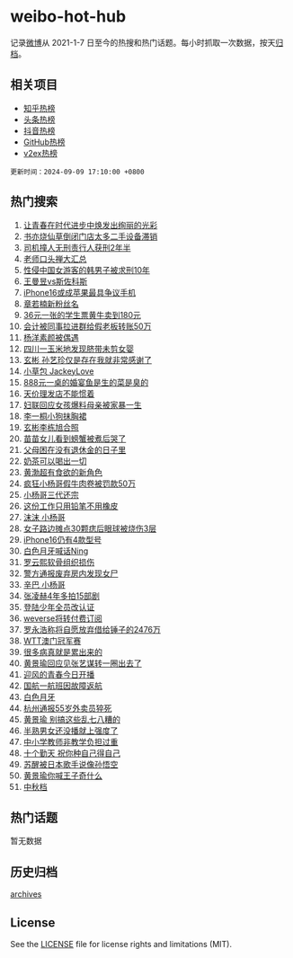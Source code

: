 # weibo-hot-hub

记录[微博](https://www.weibo.com)从 2021-1-7 日至今的热搜和热门话题。每小时抓取一次数据，按天[归档](archives)。

## 相关项目

- [知乎热榜](https://github.com/lonnyzhang423/zhihu-hot-hub)
- [头条热榜](https://github.com/lonnyzhang423/toutiao-hot-hub)
- [抖音热榜](https://github.com/lonnyzhang423/douyin-hot-hub)
- [GitHub热榜](https://github.com/lonnyzhang423/github-hot-hub)
- [v2ex热榜](https://github.com/lonnyzhang423/v2ex-hot-hub)


`更新时间：2024-09-09 17:10:00 +0800`

## 热门搜索

1. [让青春在时代进步中焕发出绚丽的光彩](https://m.weibo.cn/search?containerid=100103type%3D1%26t%3D10%26q%3D%23%E8%AE%A9%E9%9D%92%E6%98%A5%E5%9C%A8%E6%97%B6%E4%BB%A3%E8%BF%9B%E6%AD%A5%E4%B8%AD%E7%84%95%E5%8F%91%E5%87%BA%E7%BB%9A%E4%B8%BD%E7%9A%84%E5%85%89%E5%BD%A9%23&stream_entry_id=51&isnewpage=1&extparam=seat%3D1%26cate%3D10103%26pos%3D0%26q%3D%2523%25E8%25AE%25A9%25E9%259D%2592%25E6%2598%25A5%25E5%259C%25A8%25E6%2597%25B6%25E4%25BB%25A3%25E8%25BF%259B%25E6%25AD%25A5%25E4%25B8%25AD%25E7%2584%2595%25E5%258F%2591%25E5%2587%25BA%25E7%25BB%259A%25E4%25B8%25BD%25E7%259A%2584%25E5%2585%2589%25E5%25BD%25A9%2523%26dgr%3D0%26stream_entry_id%3D51%26c_type%3D51%26filter_type%3Drealtimehot%26display_time%3D1725872999%26pre_seqid%3D17258729997530291665167)
1. [书亦烧仙草倒闭门店太多二手设备滞销](https://m.weibo.cn/search?containerid=100103type%3D1%26t%3D10%26q%3D%23%E4%B9%A6%E4%BA%A6%E7%83%A7%E4%BB%99%E8%8D%89%E5%80%92%E9%97%AD%E9%97%A8%E5%BA%97%E5%A4%AA%E5%A4%9A%E4%BA%8C%E6%89%8B%E8%AE%BE%E5%A4%87%E6%BB%9E%E9%94%80%23&stream_entry_id=31&isnewpage=1&extparam=seat%3D1%26flag%3D2%26cate%3D5001%26pos%3D0%26lcate%3D5001%26band_rank%3D1%26filter_type%3Drealtimehot%26q%3D%2523%25E4%25B9%25A6%25E4%25BA%25A6%25E7%2583%25A7%25E4%25BB%2599%25E8%258D%2589%25E5%2580%2592%25E9%2597%25AD%25E9%2597%25A8%25E5%25BA%2597%25E5%25A4%25AA%25E5%25A4%259A%25E4%25BA%258C%25E6%2589%258B%25E8%25AE%25BE%25E5%25A4%2587%25E6%25BB%259E%25E9%2594%2580%2523%26dgr%3D0%26stream_entry_id%3D31%26c_type%3D31%26realpos%3D1%26display_time%3D1725872999%26pre_seqid%3D17258729997530291665167)
1. [司机撞人无刑责行人获刑2年半](https://m.weibo.cn/search?containerid=100103type%3D1%26t%3D10%26q%3D%23%E5%8F%B8%E6%9C%BA%E6%92%9E%E4%BA%BA%E6%97%A0%E5%88%91%E8%B4%A3%E8%A1%8C%E4%BA%BA%E8%8E%B7%E5%88%912%E5%B9%B4%E5%8D%8A%23&stream_entry_id=31&isnewpage=1&extparam=seat%3D1%26flag%3D0%26cate%3D5001%26pos%3D1%26lcate%3D5001%26band_rank%3D2%26filter_type%3Drealtimehot%26q%3D%2523%25E5%258F%25B8%25E6%259C%25BA%25E6%2592%259E%25E4%25BA%25BA%25E6%2597%25A0%25E5%2588%2591%25E8%25B4%25A3%25E8%25A1%258C%25E4%25BA%25BA%25E8%258E%25B7%25E5%2588%25912%25E5%25B9%25B4%25E5%258D%258A%2523%26dgr%3D0%26stream_entry_id%3D31%26c_type%3D31%26realpos%3D2%26display_time%3D1725872999%26pre_seqid%3D17258729997530291665167)
1. [老师口头禅大汇总](https://m.weibo.cn/search?containerid=100103type%3D1%26t%3D10%26q%3D%23%E8%80%81%E5%B8%88%E5%8F%A3%E5%A4%B4%E7%A6%85%E5%A4%A7%E6%B1%87%E6%80%BB%23&stream_entry_id=31&isnewpage=1&extparam=seat%3D1%26flag%3D0%26cate%3D5001%26pos%3D2%26lcate%3D5001%26band_rank%3D3%26filter_type%3Drealtimehot%26q%3D%2523%25E8%2580%2581%25E5%25B8%2588%25E5%258F%25A3%25E5%25A4%25B4%25E7%25A6%2585%25E5%25A4%25A7%25E6%25B1%2587%25E6%2580%25BB%2523%26dgr%3D0%26stream_entry_id%3D31%26c_type%3D31%26realpos%3D3%26display_time%3D1725872999%26pre_seqid%3D17258729997530291665167)
1. [性侵中国女游客的韩男子被求刑10年](https://m.weibo.cn/search?containerid=100103type%3D1%26t%3D10%26q%3D%23%E6%80%A7%E4%BE%B5%E4%B8%AD%E5%9B%BD%E5%A5%B3%E6%B8%B8%E5%AE%A2%E7%9A%84%E9%9F%A9%E7%94%B7%E5%AD%90%E8%A2%AB%E6%B1%82%E5%88%9110%E5%B9%B4%23&stream_entry_id=31&isnewpage=1&extparam=seat%3D1%26flag%3D2%26cate%3D5001%26pos%3D3%26lcate%3D5001%26band_rank%3D4%26filter_type%3Drealtimehot%26q%3D%2523%25E6%2580%25A7%25E4%25BE%25B5%25E4%25B8%25AD%25E5%259B%25BD%25E5%25A5%25B3%25E6%25B8%25B8%25E5%25AE%25A2%25E7%259A%2584%25E9%259F%25A9%25E7%2594%25B7%25E5%25AD%2590%25E8%25A2%25AB%25E6%25B1%2582%25E5%2588%259110%25E5%25B9%25B4%2523%26dgr%3D0%26stream_entry_id%3D31%26c_type%3D31%26realpos%3D4%26display_time%3D1725872999%26pre_seqid%3D17258729997530291665167)
1. [王曼昱vs斯佐科斯](https://m.weibo.cn/search?containerid=100103type%3D1%26t%3D10%26q%3D%E7%8E%8B%E6%9B%BC%E6%98%B1vs%E6%96%AF%E4%BD%90%E7%A7%91%E6%96%AF&stream_entry_id=31&isnewpage=1&extparam=seat%3D1%26flag%3D1%26cate%3D5001%26pos%3D4%26lcate%3D5001%26band_rank%3D5%26filter_type%3Drealtimehot%26q%3D%25E7%258E%258B%25E6%259B%25BC%25E6%2598%25B1vs%25E6%2596%25AF%25E4%25BD%2590%25E7%25A7%2591%25E6%2596%25AF%26dgr%3D0%26stream_entry_id%3D31%26c_type%3D31%26realpos%3D5%26display_time%3D1725872999%26pre_seqid%3D17258729997530291665167)
1. [iPhone16或成苹果最具争议手机](https://m.weibo.cn/search?containerid=100103type%3D1%26t%3D10%26q%3D%23iPhone16%E6%88%96%E6%88%90%E8%8B%B9%E6%9E%9C%E6%9C%80%E5%85%B7%E4%BA%89%E8%AE%AE%E6%89%8B%E6%9C%BA%23&stream_entry_id=31&isnewpage=1&extparam=seat%3D1%26flag%3D0%26cate%3D5001%26pos%3D5%26lcate%3D5001%26band_rank%3D6%26filter_type%3Drealtimehot%26q%3D%2523iPhone16%25E6%2588%2596%25E6%2588%2590%25E8%258B%25B9%25E6%259E%259C%25E6%259C%2580%25E5%2585%25B7%25E4%25BA%2589%25E8%25AE%25AE%25E6%2589%258B%25E6%259C%25BA%2523%26dgr%3D0%26stream_entry_id%3D31%26c_type%3D31%26realpos%3D6%26display_time%3D1725872999%26pre_seqid%3D17258729997530291665167)
1. [章若楠新粉丝名](https://m.weibo.cn/search?containerid=100103type%3D1%26t%3D10%26q%3D%23%E7%AB%A0%E8%8B%A5%E6%A5%A0%E6%96%B0%E7%B2%89%E4%B8%9D%E5%90%8D%23&stream_entry_id=31&isnewpage=1&extparam=seat%3D1%26flag%3D0%26cate%3D5001%26pos%3D6%26lcate%3D5001%26band_rank%3D7%26filter_type%3Drealtimehot%26q%3D%2523%25E7%25AB%25A0%25E8%258B%25A5%25E6%25A5%25A0%25E6%2596%25B0%25E7%25B2%2589%25E4%25B8%259D%25E5%2590%258D%2523%26dgr%3D0%26stream_entry_id%3D31%26c_type%3D31%26realpos%3D7%26display_time%3D1725872999%26pre_seqid%3D17258729997530291665167)
1. [36元一张的学生票黄牛卖到180元](https://m.weibo.cn/search?containerid=100103type%3D1%26t%3D10%26q%3D%2336%E5%85%83%E4%B8%80%E5%BC%A0%E7%9A%84%E5%AD%A6%E7%94%9F%E7%A5%A8%E9%BB%84%E7%89%9B%E5%8D%96%E5%88%B0180%E5%85%83%23&stream_entry_id=31&isnewpage=1&extparam=seat%3D1%26flag%3D0%26cate%3D5001%26pos%3D7%26lcate%3D5001%26band_rank%3D8%26filter_type%3Drealtimehot%26q%3D%252336%25E5%2585%2583%25E4%25B8%2580%25E5%25BC%25A0%25E7%259A%2584%25E5%25AD%25A6%25E7%2594%259F%25E7%25A5%25A8%25E9%25BB%2584%25E7%2589%259B%25E5%258D%2596%25E5%2588%25B0180%25E5%2585%2583%2523%26dgr%3D0%26stream_entry_id%3D31%26c_type%3D31%26realpos%3D8%26display_time%3D1725872999%26pre_seqid%3D17258729997530291665167)
1. [会计被同事拉进群给假老板转账50万](https://m.weibo.cn/search?containerid=100103type%3D1%26t%3D10%26q%3D%23%E4%BC%9A%E8%AE%A1%E8%A2%AB%E5%90%8C%E4%BA%8B%E6%8B%89%E8%BF%9B%E7%BE%A4%E7%BB%99%E5%81%87%E8%80%81%E6%9D%BF%E8%BD%AC%E8%B4%A650%E4%B8%87%23&stream_entry_id=31&isnewpage=1&extparam=seat%3D1%26flag%3D1%26cate%3D5001%26pos%3D8%26lcate%3D5001%26band_rank%3D9%26filter_type%3Drealtimehot%26q%3D%2523%25E4%25BC%259A%25E8%25AE%25A1%25E8%25A2%25AB%25E5%2590%258C%25E4%25BA%258B%25E6%258B%2589%25E8%25BF%259B%25E7%25BE%25A4%25E7%25BB%2599%25E5%2581%2587%25E8%2580%2581%25E6%259D%25BF%25E8%25BD%25AC%25E8%25B4%25A650%25E4%25B8%2587%2523%26dgr%3D0%26stream_entry_id%3D31%26c_type%3D31%26realpos%3D9%26display_time%3D1725872999%26pre_seqid%3D17258729997530291665167)
1. [杨洋素颜被偶遇](https://m.weibo.cn/search?containerid=100103type%3D1%26t%3D10%26q%3D%23%E6%9D%A8%E6%B4%8B%E7%B4%A0%E9%A2%9C%E8%A2%AB%E5%81%B6%E9%81%87%23&stream_entry_id=31&isnewpage=1&extparam=seat%3D1%26flag%3D2%26cate%3D5001%26pos%3D9%26lcate%3D5001%26band_rank%3D10%26filter_type%3Drealtimehot%26q%3D%2523%25E6%259D%25A8%25E6%25B4%258B%25E7%25B4%25A0%25E9%25A2%259C%25E8%25A2%25AB%25E5%2581%25B6%25E9%2581%2587%2523%26dgr%3D0%26stream_entry_id%3D31%26c_type%3D31%26realpos%3D10%26display_time%3D1725872999%26pre_seqid%3D17258729997530291665167)
1. [四川一玉米地发现脐带未剪女婴](https://m.weibo.cn/search?containerid=100103type%3D1%26t%3D10%26q%3D%23%E5%9B%9B%E5%B7%9D%E4%B8%80%E7%8E%89%E7%B1%B3%E5%9C%B0%E5%8F%91%E7%8E%B0%E8%84%90%E5%B8%A6%E6%9C%AA%E5%89%AA%E5%A5%B3%E5%A9%B4%23&stream_entry_id=31&isnewpage=1&extparam=seat%3D1%26flag%3D1%26cate%3D5001%26pos%3D10%26lcate%3D5001%26band_rank%3D11%26filter_type%3Drealtimehot%26q%3D%2523%25E5%259B%259B%25E5%25B7%259D%25E4%25B8%2580%25E7%258E%2589%25E7%25B1%25B3%25E5%259C%25B0%25E5%258F%2591%25E7%258E%25B0%25E8%2584%2590%25E5%25B8%25A6%25E6%259C%25AA%25E5%2589%25AA%25E5%25A5%25B3%25E5%25A9%25B4%2523%26dgr%3D0%26stream_entry_id%3D31%26c_type%3D31%26realpos%3D11%26display_time%3D1725872999%26pre_seqid%3D17258729997530291665167)
1. [玄彬 孙艺珍仅是存在我就非常感谢了](https://m.weibo.cn/search?containerid=100103type%3D1%26t%3D10%26q%3D%E7%8E%84%E5%BD%AC+%E5%AD%99%E8%89%BA%E7%8F%8D%E4%BB%85%E6%98%AF%E5%AD%98%E5%9C%A8%E6%88%91%E5%B0%B1%E9%9D%9E%E5%B8%B8%E6%84%9F%E8%B0%A2%E4%BA%86&stream_entry_id=31&isnewpage=1&extparam=seat%3D1%26flag%3D1%26cate%3D5001%26pos%3D11%26lcate%3D5001%26band_rank%3D12%26filter_type%3Drealtimehot%26q%3D%25E7%258E%2584%25E5%25BD%25AC%2520%25E5%25AD%2599%25E8%2589%25BA%25E7%258F%258D%25E4%25BB%2585%25E6%2598%25AF%25E5%25AD%2598%25E5%259C%25A8%25E6%2588%2591%25E5%25B0%25B1%25E9%259D%259E%25E5%25B8%25B8%25E6%2584%259F%25E8%25B0%25A2%25E4%25BA%2586%26dgr%3D0%26stream_entry_id%3D31%26c_type%3D31%26realpos%3D12%26display_time%3D1725872999%26pre_seqid%3D17258729997530291665167)
1. [小草包 JackeyLove](https://m.weibo.cn/search?containerid=100103type%3D1%26t%3D10%26q%3D%E5%B0%8F%E8%8D%89%E5%8C%85+JackeyLove&stream_entry_id=31&isnewpage=1&extparam=seat%3D1%26flag%3D1%26cate%3D5001%26pos%3D12%26lcate%3D5001%26band_rank%3D13%26filter_type%3Drealtimehot%26q%3D%25E5%25B0%258F%25E8%258D%2589%25E5%258C%2585%2520JackeyLove%26dgr%3D0%26stream_entry_id%3D31%26c_type%3D31%26realpos%3D13%26display_time%3D1725872999%26pre_seqid%3D17258729997530291665167)
1. [888元一桌的婚宴鱼是生的菜是臭的](https://m.weibo.cn/search?containerid=100103type%3D1%26t%3D10%26q%3D%23888%E5%85%83%E4%B8%80%E6%A1%8C%E7%9A%84%E5%A9%9A%E5%AE%B4%E9%B1%BC%E6%98%AF%E7%94%9F%E7%9A%84%E8%8F%9C%E6%98%AF%E8%87%AD%E7%9A%84%23&stream_entry_id=31&isnewpage=1&extparam=seat%3D1%26flag%3D0%26cate%3D5001%26pos%3D13%26lcate%3D5001%26band_rank%3D14%26filter_type%3Drealtimehot%26q%3D%2523888%25E5%2585%2583%25E4%25B8%2580%25E6%25A1%258C%25E7%259A%2584%25E5%25A9%259A%25E5%25AE%25B4%25E9%25B1%25BC%25E6%2598%25AF%25E7%2594%259F%25E7%259A%2584%25E8%258F%259C%25E6%2598%25AF%25E8%2587%25AD%25E7%259A%2584%2523%26dgr%3D0%26stream_entry_id%3D31%26c_type%3D31%26realpos%3D14%26display_time%3D1725872999%26pre_seqid%3D17258729997530291665167)
1. [天价理发店不能惯着](https://m.weibo.cn/search?containerid=100103type%3D1%26t%3D10%26q%3D%23%E5%A4%A9%E4%BB%B7%E7%90%86%E5%8F%91%E5%BA%97%E4%B8%8D%E8%83%BD%E6%83%AF%E7%9D%80%23&stream_entry_id=31&isnewpage=1&extparam=seat%3D1%26flag%3D1%26cate%3D5001%26pos%3D14%26lcate%3D5001%26band_rank%3D15%26filter_type%3Drealtimehot%26q%3D%2523%25E5%25A4%25A9%25E4%25BB%25B7%25E7%2590%2586%25E5%258F%2591%25E5%25BA%2597%25E4%25B8%258D%25E8%2583%25BD%25E6%2583%25AF%25E7%259D%2580%2523%26dgr%3D0%26stream_entry_id%3D31%26c_type%3D31%26realpos%3D15%26display_time%3D1725872999%26pre_seqid%3D17258729997530291665167)
1. [妇联回应女孩爆料母亲被家暴一生](https://m.weibo.cn/search?containerid=100103type%3D1%26t%3D10%26q%3D%23%E5%A6%87%E8%81%94%E5%9B%9E%E5%BA%94%E5%A5%B3%E5%AD%A9%E7%88%86%E6%96%99%E6%AF%8D%E4%BA%B2%E8%A2%AB%E5%AE%B6%E6%9A%B4%E4%B8%80%E7%94%9F%23&stream_entry_id=31&isnewpage=1&extparam=seat%3D1%26flag%3D0%26cate%3D5001%26pos%3D15%26lcate%3D5001%26band_rank%3D16%26filter_type%3Drealtimehot%26q%3D%2523%25E5%25A6%2587%25E8%2581%2594%25E5%259B%259E%25E5%25BA%2594%25E5%25A5%25B3%25E5%25AD%25A9%25E7%2588%2586%25E6%2596%2599%25E6%25AF%258D%25E4%25BA%25B2%25E8%25A2%25AB%25E5%25AE%25B6%25E6%259A%25B4%25E4%25B8%2580%25E7%2594%259F%2523%26dgr%3D0%26stream_entry_id%3D31%26c_type%3D31%26realpos%3D16%26display_time%3D1725872999%26pre_seqid%3D17258729997530291665167)
1. [李一桐小狗抹胸裙](https://m.weibo.cn/search?containerid=100103type%3D1%26t%3D10%26q%3D%23%E6%9D%8E%E4%B8%80%E6%A1%90%E5%B0%8F%E7%8B%97%E6%8A%B9%E8%83%B8%E8%A3%99%23&stream_entry_id=31&isnewpage=1&extparam=seat%3D1%26flag%3D0%26cate%3D5001%26pos%3D16%26lcate%3D5001%26band_rank%3D17%26filter_type%3Drealtimehot%26q%3D%2523%25E6%259D%258E%25E4%25B8%2580%25E6%25A1%2590%25E5%25B0%258F%25E7%258B%2597%25E6%258A%25B9%25E8%2583%25B8%25E8%25A3%2599%2523%26dgr%3D0%26stream_entry_id%3D31%26c_type%3D31%26realpos%3D17%26display_time%3D1725872999%26pre_seqid%3D17258729997530291665167)
1. [玄彬李栋旭合照](https://m.weibo.cn/search?containerid=100103type%3D1%26t%3D10%26q%3D%23%E7%8E%84%E5%BD%AC%E6%9D%8E%E6%A0%8B%E6%97%AD%E5%90%88%E7%85%A7%23&stream_entry_id=31&isnewpage=1&extparam=seat%3D1%26flag%3D1%26cate%3D5001%26pos%3D17%26lcate%3D5001%26band_rank%3D18%26filter_type%3Drealtimehot%26q%3D%2523%25E7%258E%2584%25E5%25BD%25AC%25E6%259D%258E%25E6%25A0%258B%25E6%2597%25AD%25E5%2590%2588%25E7%2585%25A7%2523%26dgr%3D0%26stream_entry_id%3D31%26c_type%3D31%26realpos%3D18%26display_time%3D1725872999%26pre_seqid%3D17258729997530291665167)
1. [苗苗女儿看到螃蟹被煮后哭了](https://m.weibo.cn/search?containerid=100103type%3D1%26t%3D10%26q%3D%23%E8%8B%97%E8%8B%97%E5%A5%B3%E5%84%BF%E7%9C%8B%E5%88%B0%E8%9E%83%E8%9F%B9%E8%A2%AB%E7%85%AE%E5%90%8E%E5%93%AD%E4%BA%86%23&stream_entry_id=31&isnewpage=1&extparam=seat%3D1%26flag%3D0%26cate%3D5001%26pos%3D18%26lcate%3D5001%26band_rank%3D19%26filter_type%3Drealtimehot%26q%3D%2523%25E8%258B%2597%25E8%258B%2597%25E5%25A5%25B3%25E5%2584%25BF%25E7%259C%258B%25E5%2588%25B0%25E8%259E%2583%25E8%259F%25B9%25E8%25A2%25AB%25E7%2585%25AE%25E5%2590%258E%25E5%2593%25AD%25E4%25BA%2586%2523%26dgr%3D0%26stream_entry_id%3D31%26c_type%3D31%26realpos%3D19%26display_time%3D1725872999%26pre_seqid%3D17258729997530291665167)
1. [父母困在没有退休金的日子里](https://m.weibo.cn/search?containerid=100103type%3D1%26t%3D10%26q%3D%23%E7%88%B6%E6%AF%8D%E5%9B%B0%E5%9C%A8%E6%B2%A1%E6%9C%89%E9%80%80%E4%BC%91%E9%87%91%E7%9A%84%E6%97%A5%E5%AD%90%E9%87%8C%23&stream_entry_id=31&isnewpage=1&extparam=seat%3D1%26flag%3D1%26cate%3D5001%26pos%3D19%26lcate%3D5001%26band_rank%3D20%26filter_type%3Drealtimehot%26q%3D%2523%25E7%2588%25B6%25E6%25AF%258D%25E5%259B%25B0%25E5%259C%25A8%25E6%25B2%25A1%25E6%259C%2589%25E9%2580%2580%25E4%25BC%2591%25E9%2587%2591%25E7%259A%2584%25E6%2597%25A5%25E5%25AD%2590%25E9%2587%258C%2523%26dgr%3D0%26stream_entry_id%3D31%26c_type%3D31%26realpos%3D20%26display_time%3D1725872999%26pre_seqid%3D17258729997530291665167)
1. [奶茶可以喝出一切](https://m.weibo.cn/search?containerid=100103type%3D1%26t%3D10%26q%3D%23%E5%A5%B6%E8%8C%B6%E5%8F%AF%E4%BB%A5%E5%96%9D%E5%87%BA%E4%B8%80%E5%88%87%23&stream_entry_id=31&isnewpage=1&extparam=seat%3D1%26flag%3D1%26cate%3D5001%26pos%3D20%26lcate%3D5001%26band_rank%3D21%26filter_type%3Drealtimehot%26q%3D%2523%25E5%25A5%25B6%25E8%258C%25B6%25E5%258F%25AF%25E4%25BB%25A5%25E5%2596%259D%25E5%2587%25BA%25E4%25B8%2580%25E5%2588%2587%2523%26dgr%3D0%26stream_entry_id%3D31%26c_type%3D31%26realpos%3D21%26display_time%3D1725872999%26pre_seqid%3D17258729997530291665167)
1. [黄渤超有食欲的新角色](https://m.weibo.cn/search?containerid=100103type%3D1%26t%3D10%26q%3D%23%E9%BB%84%E6%B8%A4%E8%B6%85%E6%9C%89%E9%A3%9F%E6%AC%B2%E7%9A%84%E6%96%B0%E8%A7%92%E8%89%B2%23&stream_entry_id=31&isnewpage=1&extparam=seat%3D1%26flag%3D0%26cate%3D5001%26pos%3D21%26lcate%3D5001%26band_rank%3D22%26realpos%3D22%26c_type%3D31%26q%3D%2523%25E9%25BB%2584%25E6%25B8%25A4%25E8%25B6%2585%25E6%259C%2589%25E9%25A3%259F%25E6%25AC%25B2%25E7%259A%2584%25E6%2596%25B0%25E8%25A7%2592%25E8%2589%25B2%2523%26dgr%3D0%26stream_entry_id%3D31%26adid%3D253538%26filter_type%3Drealtimehot%26display_time%3D1725872999%26pre_seqid%3D17258729997530291665167)
1. [疯狂小杨哥假牛肉卷被罚款50万](https://m.weibo.cn/search?containerid=100103type%3D1%26t%3D10%26q%3D%23%E7%96%AF%E7%8B%82%E5%B0%8F%E6%9D%A8%E5%93%A5%E5%81%87%E7%89%9B%E8%82%89%E5%8D%B7%E8%A2%AB%E7%BD%9A%E6%AC%BE50%E4%B8%87%23&stream_entry_id=31&isnewpage=1&extparam=seat%3D1%26flag%3D1%26cate%3D5001%26pos%3D22%26lcate%3D5001%26band_rank%3D23%26filter_type%3Drealtimehot%26q%3D%2523%25E7%2596%25AF%25E7%258B%2582%25E5%25B0%258F%25E6%259D%25A8%25E5%2593%25A5%25E5%2581%2587%25E7%2589%259B%25E8%2582%2589%25E5%258D%25B7%25E8%25A2%25AB%25E7%25BD%259A%25E6%25AC%25BE50%25E4%25B8%2587%2523%26dgr%3D0%26stream_entry_id%3D31%26c_type%3D31%26realpos%3D23%26display_time%3D1725872999%26pre_seqid%3D17258729997530291665167)
1. [小杨哥三代还宗](https://m.weibo.cn/search?containerid=100103type%3D1%26t%3D10%26q%3D%23%E5%B0%8F%E6%9D%A8%E5%93%A5%E4%B8%89%E4%BB%A3%E8%BF%98%E5%AE%97%23&stream_entry_id=31&isnewpage=1&extparam=seat%3D1%26flag%3D2%26cate%3D5001%26pos%3D23%26lcate%3D5001%26band_rank%3D24%26filter_type%3Drealtimehot%26q%3D%2523%25E5%25B0%258F%25E6%259D%25A8%25E5%2593%25A5%25E4%25B8%2589%25E4%25BB%25A3%25E8%25BF%2598%25E5%25AE%2597%2523%26dgr%3D0%26stream_entry_id%3D31%26c_type%3D31%26realpos%3D24%26display_time%3D1725872999%26pre_seqid%3D17258729997530291665167)
1. [这份工作只用铅笔不用橡皮](https://m.weibo.cn/search?containerid=100103type%3D1%26t%3D10%26q%3D%23%E8%BF%99%E4%BB%BD%E5%B7%A5%E4%BD%9C%E5%8F%AA%E7%94%A8%E9%93%85%E7%AC%94%E4%B8%8D%E7%94%A8%E6%A9%A1%E7%9A%AE%23&stream_entry_id=31&isnewpage=1&extparam=seat%3D1%26flag%3D0%26cate%3D5001%26pos%3D24%26lcate%3D5001%26band_rank%3D25%26filter_type%3Drealtimehot%26q%3D%2523%25E8%25BF%2599%25E4%25BB%25BD%25E5%25B7%25A5%25E4%25BD%259C%25E5%258F%25AA%25E7%2594%25A8%25E9%2593%2585%25E7%25AC%2594%25E4%25B8%258D%25E7%2594%25A8%25E6%25A9%25A1%25E7%259A%25AE%2523%26dgr%3D0%26stream_entry_id%3D31%26c_type%3D31%26realpos%3D25%26display_time%3D1725872999%26pre_seqid%3D17258729997530291665167)
1. [沫沫 小杨哥](https://m.weibo.cn/search?containerid=100103type%3D1%26t%3D10%26q%3D%E6%B2%AB%E6%B2%AB+%E5%B0%8F%E6%9D%A8%E5%93%A5&stream_entry_id=31&isnewpage=1&extparam=seat%3D1%26flag%3D0%26cate%3D5001%26pos%3D25%26lcate%3D5001%26band_rank%3D26%26filter_type%3Drealtimehot%26q%3D%25E6%25B2%25AB%25E6%25B2%25AB%2520%25E5%25B0%258F%25E6%259D%25A8%25E5%2593%25A5%26dgr%3D0%26stream_entry_id%3D31%26c_type%3D31%26realpos%3D26%26display_time%3D1725872999%26pre_seqid%3D17258729997530291665167)
1. [女子路边摊点30颗痣后眼球被烧伤3层](https://m.weibo.cn/search?containerid=100103type%3D1%26t%3D10%26q%3D%23%E5%A5%B3%E5%AD%90%E8%B7%AF%E8%BE%B9%E6%91%8A%E7%82%B930%E9%A2%97%E7%97%A3%E5%90%8E%E7%9C%BC%E7%90%83%E8%A2%AB%E7%83%A7%E4%BC%A43%E5%B1%82%23&stream_entry_id=31&isnewpage=1&extparam=seat%3D1%26flag%3D0%26cate%3D5001%26pos%3D26%26lcate%3D5001%26band_rank%3D27%26filter_type%3Drealtimehot%26q%3D%2523%25E5%25A5%25B3%25E5%25AD%2590%25E8%25B7%25AF%25E8%25BE%25B9%25E6%2591%258A%25E7%2582%25B930%25E9%25A2%2597%25E7%2597%25A3%25E5%2590%258E%25E7%259C%25BC%25E7%2590%2583%25E8%25A2%25AB%25E7%2583%25A7%25E4%25BC%25A43%25E5%25B1%2582%2523%26dgr%3D0%26stream_entry_id%3D31%26c_type%3D31%26realpos%3D27%26display_time%3D1725872999%26pre_seqid%3D17258729997530291665167)
1. [iPhone16仍有4款型号](https://m.weibo.cn/search?containerid=100103type%3D1%26t%3D10%26q%3D%23iPhone16%E4%BB%8D%E6%9C%894%E6%AC%BE%E5%9E%8B%E5%8F%B7%23&stream_entry_id=31&isnewpage=1&extparam=seat%3D1%26flag%3D0%26cate%3D5001%26pos%3D27%26lcate%3D5001%26band_rank%3D28%26filter_type%3Drealtimehot%26q%3D%2523iPhone16%25E4%25BB%258D%25E6%259C%25894%25E6%25AC%25BE%25E5%259E%258B%25E5%258F%25B7%2523%26dgr%3D0%26stream_entry_id%3D31%26c_type%3D31%26realpos%3D28%26display_time%3D1725872999%26pre_seqid%3D17258729997530291665167)
1. [白色月牙喊话Ning](https://m.weibo.cn/search?containerid=100103type%3D1%26t%3D10%26q%3D%23%E7%99%BD%E8%89%B2%E6%9C%88%E7%89%99%E5%96%8A%E8%AF%9DNing%23&stream_entry_id=31&isnewpage=1&extparam=seat%3D1%26flag%3D1%26cate%3D5001%26pos%3D28%26lcate%3D5001%26band_rank%3D29%26filter_type%3Drealtimehot%26q%3D%2523%25E7%2599%25BD%25E8%2589%25B2%25E6%259C%2588%25E7%2589%2599%25E5%2596%258A%25E8%25AF%259DNing%2523%26dgr%3D0%26stream_entry_id%3D31%26c_type%3D31%26realpos%3D29%26display_time%3D1725872999%26pre_seqid%3D17258729997530291665167)
1. [罗云熙软骨组织损伤](https://m.weibo.cn/search?containerid=100103type%3D1%26t%3D10%26q%3D%23%E7%BD%97%E4%BA%91%E7%86%99%E8%BD%AF%E9%AA%A8%E7%BB%84%E7%BB%87%E6%8D%9F%E4%BC%A4%23&stream_entry_id=31&isnewpage=1&extparam=seat%3D1%26flag%3D1%26cate%3D5001%26pos%3D29%26lcate%3D5001%26band_rank%3D30%26filter_type%3Drealtimehot%26q%3D%2523%25E7%25BD%2597%25E4%25BA%2591%25E7%2586%2599%25E8%25BD%25AF%25E9%25AA%25A8%25E7%25BB%2584%25E7%25BB%2587%25E6%258D%259F%25E4%25BC%25A4%2523%26dgr%3D0%26stream_entry_id%3D31%26c_type%3D31%26realpos%3D30%26display_time%3D1725872999%26pre_seqid%3D17258729997530291665167)
1. [警方通报废弃房内发现女尸](https://m.weibo.cn/search?containerid=100103type%3D1%26t%3D10%26q%3D%23%E8%AD%A6%E6%96%B9%E9%80%9A%E6%8A%A5%E5%BA%9F%E5%BC%83%E6%88%BF%E5%86%85%E5%8F%91%E7%8E%B0%E5%A5%B3%E5%B0%B8%23&stream_entry_id=31&isnewpage=1&extparam=seat%3D1%26flag%3D1%26cate%3D5001%26pos%3D30%26lcate%3D5001%26band_rank%3D31%26filter_type%3Drealtimehot%26q%3D%2523%25E8%25AD%25A6%25E6%2596%25B9%25E9%2580%259A%25E6%258A%25A5%25E5%25BA%259F%25E5%25BC%2583%25E6%2588%25BF%25E5%2586%2585%25E5%258F%2591%25E7%258E%25B0%25E5%25A5%25B3%25E5%25B0%25B8%2523%26dgr%3D0%26stream_entry_id%3D31%26c_type%3D31%26realpos%3D31%26display_time%3D1725872999%26pre_seqid%3D17258729997530291665167)
1. [辛巴 小杨哥](https://m.weibo.cn/search?containerid=100103type%3D1%26t%3D10%26q%3D%E8%BE%9B%E5%B7%B4+%E5%B0%8F%E6%9D%A8%E5%93%A5&stream_entry_id=31&isnewpage=1&extparam=seat%3D1%26flag%3D0%26cate%3D5001%26pos%3D31%26lcate%3D5001%26band_rank%3D32%26filter_type%3Drealtimehot%26q%3D%25E8%25BE%259B%25E5%25B7%25B4%2520%25E5%25B0%258F%25E6%259D%25A8%25E5%2593%25A5%26dgr%3D0%26stream_entry_id%3D31%26c_type%3D31%26realpos%3D32%26display_time%3D1725872999%26pre_seqid%3D17258729997530291665167)
1. [张凌赫4年多拍15部剧](https://m.weibo.cn/search?containerid=100103type%3D1%26t%3D10%26q%3D%23%E5%BC%A0%E5%87%8C%E8%B5%AB4%E5%B9%B4%E5%A4%9A%E6%8B%8D15%E9%83%A8%E5%89%A7%23&stream_entry_id=31&isnewpage=1&extparam=seat%3D1%26flag%3D1%26cate%3D5001%26pos%3D32%26lcate%3D5001%26band_rank%3D33%26filter_type%3Drealtimehot%26q%3D%2523%25E5%25BC%25A0%25E5%2587%258C%25E8%25B5%25AB4%25E5%25B9%25B4%25E5%25A4%259A%25E6%258B%258D15%25E9%2583%25A8%25E5%2589%25A7%2523%26dgr%3D0%26stream_entry_id%3D31%26c_type%3D31%26realpos%3D33%26display_time%3D1725872999%26pre_seqid%3D17258729997530291665167)
1. [登陆少年全员改认证](https://m.weibo.cn/search?containerid=100103type%3D1%26t%3D10%26q%3D%23%E7%99%BB%E9%99%86%E5%B0%91%E5%B9%B4%E5%85%A8%E5%91%98%E6%94%B9%E8%AE%A4%E8%AF%81%23&stream_entry_id=31&isnewpage=1&extparam=seat%3D1%26flag%3D0%26cate%3D5001%26pos%3D33%26lcate%3D5001%26band_rank%3D34%26filter_type%3Drealtimehot%26q%3D%2523%25E7%2599%25BB%25E9%2599%2586%25E5%25B0%2591%25E5%25B9%25B4%25E5%2585%25A8%25E5%2591%2598%25E6%2594%25B9%25E8%25AE%25A4%25E8%25AF%2581%2523%26dgr%3D0%26stream_entry_id%3D31%26c_type%3D31%26realpos%3D34%26display_time%3D1725872999%26pre_seqid%3D17258729997530291665167)
1. [weverse将转付费订阅](https://m.weibo.cn/search?containerid=100103type%3D1%26t%3D10%26q%3D%23weverse%E5%B0%86%E8%BD%AC%E4%BB%98%E8%B4%B9%E8%AE%A2%E9%98%85%23&stream_entry_id=31&isnewpage=1&extparam=seat%3D1%26flag%3D1%26cate%3D5001%26pos%3D34%26lcate%3D5001%26band_rank%3D35%26filter_type%3Drealtimehot%26q%3D%2523weverse%25E5%25B0%2586%25E8%25BD%25AC%25E4%25BB%2598%25E8%25B4%25B9%25E8%25AE%25A2%25E9%2598%2585%2523%26dgr%3D0%26stream_entry_id%3D31%26c_type%3D31%26realpos%3D35%26display_time%3D1725872999%26pre_seqid%3D17258729997530291665167)
1. [罗永浩称将自愿放弃借给锤子的2476万](https://m.weibo.cn/search?containerid=100103type%3D1%26t%3D10%26q%3D%23%E7%BD%97%E6%B0%B8%E6%B5%A9%E7%A7%B0%E5%B0%86%E8%87%AA%E6%84%BF%E6%94%BE%E5%BC%83%E5%80%9F%E7%BB%99%E9%94%A4%E5%AD%90%E7%9A%842476%E4%B8%87%23&stream_entry_id=31&isnewpage=1&extparam=seat%3D1%26flag%3D0%26cate%3D5001%26pos%3D35%26lcate%3D5001%26band_rank%3D36%26filter_type%3Drealtimehot%26q%3D%2523%25E7%25BD%2597%25E6%25B0%25B8%25E6%25B5%25A9%25E7%25A7%25B0%25E5%25B0%2586%25E8%2587%25AA%25E6%2584%25BF%25E6%2594%25BE%25E5%25BC%2583%25E5%2580%259F%25E7%25BB%2599%25E9%2594%25A4%25E5%25AD%2590%25E7%259A%25842476%25E4%25B8%2587%2523%26dgr%3D0%26stream_entry_id%3D31%26c_type%3D31%26realpos%3D36%26display_time%3D1725872999%26pre_seqid%3D17258729997530291665167)
1. [WTT澳门冠军赛](https://m.weibo.cn/search?containerid=100103type%3D1%26t%3D10%26q%3DWTT%E6%BE%B3%E9%97%A8%E5%86%A0%E5%86%9B%E8%B5%9B&stream_entry_id=31&isnewpage=1&extparam=seat%3D1%26flag%3D0%26cate%3D5001%26pos%3D36%26lcate%3D5001%26band_rank%3D37%26filter_type%3Drealtimehot%26q%3DWTT%25E6%25BE%25B3%25E9%2597%25A8%25E5%2586%25A0%25E5%2586%259B%25E8%25B5%259B%26dgr%3D0%26stream_entry_id%3D31%26c_type%3D31%26realpos%3D37%26display_time%3D1725872999%26pre_seqid%3D17258729997530291665167)
1. [很多病真就是累出来的](https://m.weibo.cn/search?containerid=100103type%3D1%26t%3D10%26q%3D%E5%BE%88%E5%A4%9A%E7%97%85%E7%9C%9F%E5%B0%B1%E6%98%AF%E7%B4%AF%E5%87%BA%E6%9D%A5%E7%9A%84&stream_entry_id=31&isnewpage=1&extparam=seat%3D1%26flag%3D0%26cate%3D5001%26pos%3D37%26lcate%3D5001%26band_rank%3D38%26filter_type%3Drealtimehot%26q%3D%25E5%25BE%2588%25E5%25A4%259A%25E7%2597%2585%25E7%259C%259F%25E5%25B0%25B1%25E6%2598%25AF%25E7%25B4%25AF%25E5%2587%25BA%25E6%259D%25A5%25E7%259A%2584%26dgr%3D0%26stream_entry_id%3D31%26c_type%3D31%26realpos%3D38%26display_time%3D1725872999%26pre_seqid%3D17258729997530291665167)
1. [黄景瑜回应见张艺谋转一圈出去了](https://m.weibo.cn/search?containerid=100103type%3D1%26t%3D10%26q%3D%E9%BB%84%E6%99%AF%E7%91%9C%E5%9B%9E%E5%BA%94%E8%A7%81%E5%BC%A0%E8%89%BA%E8%B0%8B%E8%BD%AC%E4%B8%80%E5%9C%88%E5%87%BA%E5%8E%BB%E4%BA%86&stream_entry_id=31&isnewpage=1&extparam=seat%3D1%26flag%3D1%26cate%3D5001%26pos%3D38%26lcate%3D5001%26band_rank%3D39%26filter_type%3Drealtimehot%26q%3D%25E9%25BB%2584%25E6%2599%25AF%25E7%2591%259C%25E5%259B%259E%25E5%25BA%2594%25E8%25A7%2581%25E5%25BC%25A0%25E8%2589%25BA%25E8%25B0%258B%25E8%25BD%25AC%25E4%25B8%2580%25E5%259C%2588%25E5%2587%25BA%25E5%258E%25BB%25E4%25BA%2586%26dgr%3D0%26stream_entry_id%3D31%26c_type%3D31%26realpos%3D39%26display_time%3D1725872999%26pre_seqid%3D17258729997530291665167)
1. [迎风的青春今日开播](https://m.weibo.cn/search?containerid=100103type%3D1%26t%3D10%26q%3D%23%E8%BF%8E%E9%A3%8E%E7%9A%84%E9%9D%92%E6%98%A5%E4%BB%8A%E6%97%A5%E5%BC%80%E6%92%AD%23&stream_entry_id=31&isnewpage=1&extparam=seat%3D1%26flag%3D1%26cate%3D5001%26pos%3D39%26lcate%3D5001%26band_rank%3D40%26filter_type%3Drealtimehot%26q%3D%2523%25E8%25BF%258E%25E9%25A3%258E%25E7%259A%2584%25E9%259D%2592%25E6%2598%25A5%25E4%25BB%258A%25E6%2597%25A5%25E5%25BC%2580%25E6%2592%25AD%2523%26dgr%3D0%26stream_entry_id%3D31%26c_type%3D31%26realpos%3D40%26display_time%3D1725872999%26pre_seqid%3D17258729997530291665167)
1. [国航一航班因故障返航](https://m.weibo.cn/search?containerid=100103type%3D1%26t%3D10%26q%3D%23%E5%9B%BD%E8%88%AA%E4%B8%80%E8%88%AA%E7%8F%AD%E5%9B%A0%E6%95%85%E9%9A%9C%E8%BF%94%E8%88%AA%23&stream_entry_id=31&isnewpage=1&extparam=seat%3D1%26flag%3D1%26cate%3D5001%26pos%3D40%26lcate%3D5001%26band_rank%3D41%26filter_type%3Drealtimehot%26q%3D%2523%25E5%259B%25BD%25E8%2588%25AA%25E4%25B8%2580%25E8%2588%25AA%25E7%258F%25AD%25E5%259B%25A0%25E6%2595%2585%25E9%259A%259C%25E8%25BF%2594%25E8%2588%25AA%2523%26dgr%3D0%26stream_entry_id%3D31%26c_type%3D31%26realpos%3D41%26display_time%3D1725872999%26pre_seqid%3D17258729997530291665167)
1. [白色月牙](https://m.weibo.cn/search?containerid=100103type%3D1%26t%3D10%26q%3D%E7%99%BD%E8%89%B2%E6%9C%88%E7%89%99&stream_entry_id=31&isnewpage=1&extparam=seat%3D1%26flag%3D1%26cate%3D5001%26pos%3D41%26lcate%3D5001%26band_rank%3D42%26filter_type%3Drealtimehot%26q%3D%25E7%2599%25BD%25E8%2589%25B2%25E6%259C%2588%25E7%2589%2599%26dgr%3D0%26stream_entry_id%3D31%26c_type%3D31%26realpos%3D42%26display_time%3D1725872999%26pre_seqid%3D17258729997530291665167)
1. [杭州通报55岁外卖员猝死](https://m.weibo.cn/search?containerid=100103type%3D1%26t%3D10%26q%3D%23%E6%9D%AD%E5%B7%9E%E9%80%9A%E6%8A%A555%E5%B2%81%E5%A4%96%E5%8D%96%E5%91%98%E7%8C%9D%E6%AD%BB%23&stream_entry_id=31&isnewpage=1&extparam=seat%3D1%26flag%3D1%26cate%3D5001%26pos%3D42%26lcate%3D5001%26band_rank%3D43%26filter_type%3Drealtimehot%26q%3D%2523%25E6%259D%25AD%25E5%25B7%259E%25E9%2580%259A%25E6%258A%25A555%25E5%25B2%2581%25E5%25A4%2596%25E5%258D%2596%25E5%2591%2598%25E7%258C%259D%25E6%25AD%25BB%2523%26dgr%3D0%26stream_entry_id%3D31%26c_type%3D31%26realpos%3D43%26display_time%3D1725872999%26pre_seqid%3D17258729997530291665167)
1. [黄景瑜 别搞这些乱七八糟的](https://m.weibo.cn/search?containerid=100103type%3D1%26t%3D10%26q%3D%E9%BB%84%E6%99%AF%E7%91%9C+%E5%88%AB%E6%90%9E%E8%BF%99%E4%BA%9B%E4%B9%B1%E4%B8%83%E5%85%AB%E7%B3%9F%E7%9A%84&stream_entry_id=31&isnewpage=1&extparam=seat%3D1%26flag%3D0%26cate%3D5001%26pos%3D43%26lcate%3D5001%26band_rank%3D44%26filter_type%3Drealtimehot%26q%3D%25E9%25BB%2584%25E6%2599%25AF%25E7%2591%259C%2520%25E5%2588%25AB%25E6%2590%259E%25E8%25BF%2599%25E4%25BA%259B%25E4%25B9%25B1%25E4%25B8%2583%25E5%2585%25AB%25E7%25B3%259F%25E7%259A%2584%26dgr%3D0%26stream_entry_id%3D31%26c_type%3D31%26realpos%3D44%26display_time%3D1725872999%26pre_seqid%3D17258729997530291665167)
1. [半熟男女还没播就上强度了](https://m.weibo.cn/search?containerid=100103type%3D1%26t%3D10%26q%3D%E5%8D%8A%E7%86%9F%E7%94%B7%E5%A5%B3%E8%BF%98%E6%B2%A1%E6%92%AD%E5%B0%B1%E4%B8%8A%E5%BC%BA%E5%BA%A6%E4%BA%86&stream_entry_id=31&isnewpage=1&extparam=seat%3D1%26flag%3D0%26cate%3D5001%26pos%3D44%26lcate%3D5001%26band_rank%3D45%26filter_type%3Drealtimehot%26q%3D%25E5%258D%258A%25E7%2586%259F%25E7%2594%25B7%25E5%25A5%25B3%25E8%25BF%2598%25E6%25B2%25A1%25E6%2592%25AD%25E5%25B0%25B1%25E4%25B8%258A%25E5%25BC%25BA%25E5%25BA%25A6%25E4%25BA%2586%26dgr%3D0%26stream_entry_id%3D31%26c_type%3D31%26realpos%3D45%26display_time%3D1725872999%26pre_seqid%3D17258729997530291665167)
1. [中小学教师非教学负担过重](https://m.weibo.cn/search?containerid=100103type%3D1%26t%3D10%26q%3D%23%E4%B8%AD%E5%B0%8F%E5%AD%A6%E6%95%99%E5%B8%88%E9%9D%9E%E6%95%99%E5%AD%A6%E8%B4%9F%E6%8B%85%E8%BF%87%E9%87%8D%23&stream_entry_id=31&isnewpage=1&extparam=seat%3D1%26flag%3D0%26cate%3D5001%26pos%3D45%26lcate%3D5001%26band_rank%3D46%26filter_type%3Drealtimehot%26q%3D%2523%25E4%25B8%25AD%25E5%25B0%258F%25E5%25AD%25A6%25E6%2595%2599%25E5%25B8%2588%25E9%259D%259E%25E6%2595%2599%25E5%25AD%25A6%25E8%25B4%259F%25E6%258B%2585%25E8%25BF%2587%25E9%2587%258D%2523%26dgr%3D0%26stream_entry_id%3D31%26c_type%3D31%26realpos%3D46%26display_time%3D1725872999%26pre_seqid%3D17258729997530291665167)
1. [十个勤天 祝你种自己得自己](https://m.weibo.cn/search?containerid=100103type%3D1%26t%3D10%26q%3D%E5%8D%81%E4%B8%AA%E5%8B%A4%E5%A4%A9+%E7%A5%9D%E4%BD%A0%E7%A7%8D%E8%87%AA%E5%B7%B1%E5%BE%97%E8%87%AA%E5%B7%B1&stream_entry_id=31&isnewpage=1&extparam=seat%3D1%26flag%3D1%26cate%3D5001%26pos%3D46%26lcate%3D5001%26band_rank%3D47%26filter_type%3Drealtimehot%26q%3D%25E5%258D%2581%25E4%25B8%25AA%25E5%258B%25A4%25E5%25A4%25A9%2520%25E7%25A5%259D%25E4%25BD%25A0%25E7%25A7%258D%25E8%2587%25AA%25E5%25B7%25B1%25E5%25BE%2597%25E8%2587%25AA%25E5%25B7%25B1%26dgr%3D0%26stream_entry_id%3D31%26c_type%3D31%26realpos%3D47%26display_time%3D1725872999%26pre_seqid%3D17258729997530291665167)
1. [苏醒被日本歌手说像孙悟空](https://m.weibo.cn/search?containerid=100103type%3D1%26t%3D10%26q%3D%23%E8%8B%8F%E9%86%92%E8%A2%AB%E6%97%A5%E6%9C%AC%E6%AD%8C%E6%89%8B%E8%AF%B4%E5%83%8F%E5%AD%99%E6%82%9F%E7%A9%BA%23&stream_entry_id=31&isnewpage=1&extparam=seat%3D1%26flag%3D1%26cate%3D5001%26pos%3D47%26lcate%3D5001%26band_rank%3D48%26filter_type%3Drealtimehot%26q%3D%2523%25E8%258B%258F%25E9%2586%2592%25E8%25A2%25AB%25E6%2597%25A5%25E6%259C%25AC%25E6%25AD%258C%25E6%2589%258B%25E8%25AF%25B4%25E5%2583%258F%25E5%25AD%2599%25E6%2582%259F%25E7%25A9%25BA%2523%26dgr%3D0%26stream_entry_id%3D31%26c_type%3D31%26realpos%3D48%26display_time%3D1725872999%26pre_seqid%3D17258729997530291665167)
1. [黄景瑜你喊王子奇什么](https://m.weibo.cn/search?containerid=100103type%3D1%26t%3D10%26q%3D%23%E9%BB%84%E6%99%AF%E7%91%9C%E4%BD%A0%E5%96%8A%E7%8E%8B%E5%AD%90%E5%A5%87%E4%BB%80%E4%B9%88%23&stream_entry_id=31&isnewpage=1&extparam=seat%3D1%26flag%3D0%26cate%3D5001%26pos%3D48%26lcate%3D5001%26band_rank%3D49%26filter_type%3Drealtimehot%26q%3D%2523%25E9%25BB%2584%25E6%2599%25AF%25E7%2591%259C%25E4%25BD%25A0%25E5%2596%258A%25E7%258E%258B%25E5%25AD%2590%25E5%25A5%2587%25E4%25BB%2580%25E4%25B9%2588%2523%26dgr%3D0%26stream_entry_id%3D31%26c_type%3D31%26realpos%3D49%26display_time%3D1725872999%26pre_seqid%3D17258729997530291665167)
1. [中秋档](https://m.weibo.cn/search?containerid=100103type%3D1%26t%3D10%26q%3D%E4%B8%AD%E7%A7%8B%E6%A1%A3&stream_entry_id=31&isnewpage=1&extparam=seat%3D1%26flag%3D1%26cate%3D5001%26pos%3D49%26lcate%3D5001%26band_rank%3D50%26filter_type%3Drealtimehot%26q%3D%25E4%25B8%25AD%25E7%25A7%258B%25E6%25A1%25A3%26dgr%3D0%26stream_entry_id%3D31%26c_type%3D31%26realpos%3D50%26display_time%3D1725872999%26pre_seqid%3D17258729997530291665167)

## 热门话题

暂无数据

## 历史归档

[archives](archives)

## License

See the [LICENSE](LICENSE) file for license rights and limitations (MIT).
